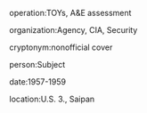 operation:TOYs, A&E assessment

organization:Agency, CIA, Security

cryptonym:nonofficial cover

person:Subject

date:1957-1959

location:U.S. 3., Saipan

